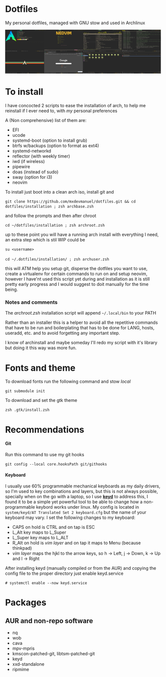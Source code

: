 
# Dotfiles

My personal dotfiles, managed with GNU stow and used in Archlinux

![Sway screenshot](screenshots/sway.jpg)

# To install

I have concocted 2 scripts to ease the installation of arch, to help me reinstall if I ever need to, with _my_ personal preferences

A (Non comprehensive) list of them are:

- EFI
- ucode
- systemd-boot (option to install grub)
- btrfs w/backups (option to format as ext4)
- systemd-networkd
- reflector (with weekly timer)
- iwd (if wireless)
- pipewire
- doas (instead of sudo)
- sway (option for i3)
- neovim

To install just boot into a clean arch iso, install git and
	
	git clone https://github.com/mxdevmanuel/dotfiles.git && cd dotfiles/installation ; zsh archbase.zsh

and follow the prompts and then after chroot 

	cd ~/dotfiles/installation ; zsh archroot.zsh

up to these point you will have a running arch install with everything I need, an extra step which is stil WIP could be

	su <username>

	cd ~/.dotfiles/installation/ ; zsh archuser.zsh

this will ATM help you setup git, disperse the dotfiles you want to use, create a virtualenv for certain commands to run on and setup neovim, however I have'nt used this script yet during and installation as it is still pretty early progress and I would suggest to doit manually for the time being.

### Notes and comments

The _archroot.zsh_ installation script will append `~/.local/bin` to  your PATH 

Rather than an installer this is a helper to avoid all the repetitive commands that have to be run and boilerplating that has to be done for LANG, hosts, useradd, etc. and to avoid forgetting any important step.

I know of archinstall and maybe someday I'll redo my script with it's library but doing it this way was more fun.

# Fonts and theme

To download fonts run the following command and stow _local_
        
	git submodule init

To download and set the gtk theme

	zsh .gtk/install.zsh

# Recommendations

#### Git

Run this command to use my git hooks

	git config --local core.hooksPath git/githooks

#### Keyboard

I usually use 60% programmable mechanical keyboards as my daily drivers, so I'm used to key combinations and layers, but this is not always possible, specially when on the go with a laptop, so I use [**keyd**](https://github.com/rvaiya/keyd) to address this, I found it to be a simple yet powerful tool to be able to change how a non-programmable keybord works under linux. My config is located in `system/keyd/AT Translated Set 2 keyboard.cfg` but the name of your keyboard may vary. I set the following changes to my keyboard:

- CAPS on hold is CTRL and on tap is ESC
- L_Alt key maps to L_Super
- L_Super key maps to L_ALT
- R_Alt on hold is _vim layer_ and on tap it maps to Menu (because thinkpad)
- _vim layer_ maps the hjkl to the arrow keys, so h -> Left, j -> Down, k -> Up and l -> Right

After installing keyd (manually compiled or from the AUR) and copying the config file to the proper directory just enable keyd.service

	# systemctl enable --now keyd.service

# Packages

## AUR and non-repo software
- nq
- wob
- cava
- mpv-mpris
- kmscon-patched-git, libtsm-patched-git
- keyd
- xxd-standalone
- ripmime
